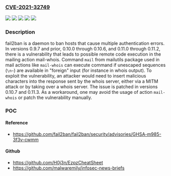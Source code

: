 ### [CVE-2021-32749](https://cve.mitre.org/cgi-bin/cvename.cgi?name=CVE-2021-32749)
![](https://img.shields.io/static/v1?label=Product&message=fail2ban&color=blue)
![](https://img.shields.io/static/v1?label=Version&message=%3C%3D%200.9.7%20&color=brightgreen)
![](https://img.shields.io/static/v1?label=Version&message=%3E%3D%200.10.0%2C%20%3C%3D%200.10.6%20&color=brightgreen)
![](https://img.shields.io/static/v1?label=Version&message=%3E%3D%200.11.0%2C%20%3C%3D%200.11.2%20&color=brightgreen)
![](https://img.shields.io/static/v1?label=Vulnerability&message=CWE-78%3A%20Improper%20Neutralization%20of%20Special%20Elements%20used%20in%20an%20OS%20Command%20('OS%20Command%20Injection')&color=brightgreen)

### Description

fail2ban is a daemon to ban hosts that cause multiple authentication errors. In versions 0.9.7 and prior, 0.10.0 through 0.10.6, and 0.11.0 through 0.11.2, there is a vulnerability that leads to possible remote code execution in the mailing action mail-whois. Command `mail` from mailutils package used in mail actions like `mail-whois` can execute command if unescaped sequences (`\n~`) are available in "foreign" input (for instance in whois output). To exploit the vulnerability, an attacker would need to insert malicious characters into the response sent by the whois server, either via a MITM attack or by taking over a whois server. The issue is patched in versions 0.10.7 and 0.11.3. As a workaround, one may avoid the usage of action `mail-whois` or patch the vulnerability manually.

### POC

#### Reference
- https://github.com/fail2ban/fail2ban/security/advisories/GHSA-m985-3f3v-cwmm

#### Github
- https://github.com/H0j3n/EzpzCheatSheet
- https://github.com/malwaremily/infosec-news-briefs

